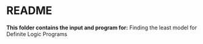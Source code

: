 # README

**This folder contains the input and program for:** Finding the least model for Definite Logic Programs
